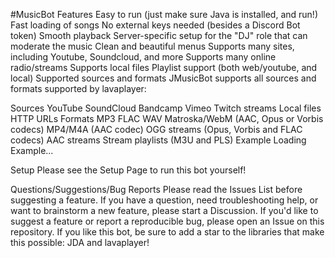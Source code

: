 #MusicBot
Features
Easy to run (just make sure Java is installed, and run!)
Fast loading of songs
No external keys needed (besides a Discord Bot token)
Smooth playback
Server-specific setup for the "DJ" role that can moderate the music
Clean and beautiful menus
Supports many sites, including Youtube, Soundcloud, and more
Supports many online radio/streams
Supports local files
Playlist support (both web/youtube, and local)
Supported sources and formats
JMusicBot supports all sources and formats supported by lavaplayer:

Sources
YouTube
SoundCloud
Bandcamp
Vimeo
Twitch streams
Local files
HTTP URLs
Formats
MP3
FLAC
WAV
Matroska/WebM (AAC, Opus or Vorbis codecs)
MP4/M4A (AAC codec)
OGG streams (Opus, Vorbis and FLAC codecs)
AAC streams
Stream playlists (M3U and PLS)
Example
Loading Example...

Setup
Please see the Setup Page to run this bot yourself!

Questions/Suggestions/Bug Reports
Please read the Issues List before suggesting a feature. If you have a question, need troubleshooting help, or want to brainstorm a new feature, please start a Discussion. If you'd like to suggest a feature or report a reproducible bug, please open an Issue on this repository. If you like this bot, be sure to add a star to the libraries that make this possible: JDA and lavaplayer!
